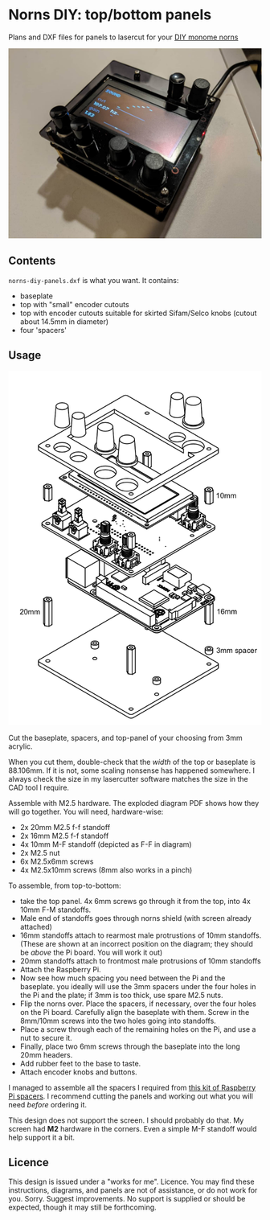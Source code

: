 # Norns DIY: top/bottom panels

Plans and DXF files for panels to lasercut for your [DIY monome norns][nornsdiy]

![](norns-panels-complete.jpg)

## Contents

`norns-diy-panels.dxf` is what you want. It contains:

* baseplate
* top with "small" encoder cutouts
* top with encoder cutouts suitable for skirted Sifam/Selco knobs (cutout about 14.5mm in diameter)
* four 'spacers'

## Usage

![](norns-panels-diag.png)

Cut the baseplate, spacers, and top-panel of your choosing from 3mm acrylic.

When you cut them, double-check that the _width_ of the top or baseplate is 88.106mm. If it is not, some scaling nonsense has happened somewhere. I always check the size in my lasercutter software matches the size in the CAD tool I require.

Assemble with M2.5 hardware. The exploded diagram PDF shows how they will go together. You will need, hardware-wise:

* 2x 20mm M2.5 f-f standoff
* 2x 16mm M2.5 f-f standoff
* 4x 10mm M-F standoff (depicted as F-F in diagram)
* 2x M2.5 nut
* 6x M2.5x6mm screws
* 4x M2.5x10mm screws (8mm also works in a pinch)

To assemble, from top-to-bottom:

* take the top panel. 4x 6mm screws go through it from the top, into 4x 10mm F-M standoffs.
* Male end of standoffs goes through norns shield (with screen already attached)
* 16mm standoffs attach to rearmost male protrustions of 10mm standoffs. (These are shown at an incorrect position on the diagram; they should be _above_ the Pi board. You will work it out)
* 20mm standoffs attach to frontmost male protrusions of 10mm standoffs
* Attach the Raspberry Pi.
* Now see how much spacing you need between the Pi and the baseplate. you ideally will use the 3mm spacers under the four holes in the Pi and the plate; if 3mm is too thick, use spare M2.5 nuts.
* Flip the norns over. Place the spacers, if necessary, over the four holes on the Pi board. Carefully align the baseplate with them. Screw in the 8mm/10mm screws into the two holes going into standoffs.
* Place a screw through each of the remaining holes on the Pi, and use a nut to secure it.
* Finally, place two 6mm screws through the baseplate into the long 20mm headers.
* Add rubber feet to the base to taste.
* Attach encoder knobs and buttons.

I managed to assemble all the spacers I required from [this kit of Raspberry Pi spacers][spacerkit]. I recommend cutting the panels and working out what you will need _before_ ordering it.

This design does not support the screen. I should probably do that. My screen had **M2** hardware in the corners. Even a simple M-F standoff would help support it a bit.

## Licence

This design is issued under a "works for me". Licence. You may find these instructions, diagrams, and panels are not of assistance, or do not work for you. Sorry. Suggest improvements. No support is supplied or should be expected, though it may still be forthcoming.





[nornsdiy]: https://llllllll.co/t/diy-norns-shield/27638
[spacerkit]: https://www.amazon.co.uk/QLOUNI-Standoff-Stainless-Male-Female-Assortment/dp/B0778JRXPS/ref=sr_1_2